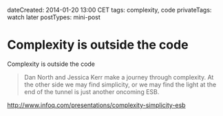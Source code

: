 dateCreated: 2014-01-20 13:00 CET
tags: complexity, code
privateTags: watch later
postTypes: mini-post

# Complexity is outside the code

Complexity is outside the code

> Dan North and Jessica Kerr make a journey through complexity. At the other side we may find simplicity, or we may find the light at the end of the tunnel is just another oncoming ESB.

http://www.infoq.com/presentations/complexity-simplicity-esb

